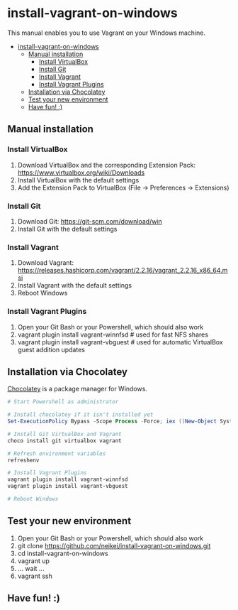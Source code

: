# install-vagrant-on-windows

This manual enables you to use Vagrant on your Windows machine.

<!-- TOC -->

- [install-vagrant-on-windows](#install-vagrant-on-windows)
    - [Manual installation](#manual-installation)
        - [Install VirtualBox](#install-virtualbox)
        - [Install Git](#install-git)
        - [Install Vagrant](#install-vagrant)
        - [Install Vagrant Plugins](#install-vagrant-plugins)
    - [Installation via Chocolatey](#installation-via-chocolatey)
    - [Test your new environment](#test-your-new-environment)
    - [Have fun! :)](#have-fun-)

<!-- /TOC -->

## Manual installation

### Install VirtualBox

1. Download VirtualBox and the corresponding Extension Pack: https://www.virtualbox.org/wiki/Downloads
2. Install VirtualBox with the default settings
3. Add the Extension Pack to VirtualBox (File -> Preferences -> Extensions)

### Install Git

1. Download Git: https://git-scm.com/download/win
2. Install Git with the default settings

### Install Vagrant

1. Download Vagrant: https://releases.hashicorp.com/vagrant/2.2.16/vagrant_2.2.16_x86_64.msi
2. Install Vagrant with the default settings
3. Reboot Windows

### Install Vagrant Plugins

1. Open your Git Bash or your Powershell, which should also work
2. vagrant plugin install vagrant-winnfsd # used for fast NFS shares
3. vagrant plugin install vagrant-vbguest # used for automatic VirtualBox guest addition updates

## Installation via Chocolatey

[Chocolatey](https://chocolatey.org/) is a package manager for Windows.

```powershell
# Start Powershell as administrator

# Install chocolatey if it isn't installed yet
Set-ExecutionPolicy Bypass -Scope Process -Force; iex ((New-Object System.Net.WebClient).DownloadString('https://chocolatey.org/install.ps1'))

# Install Git VirtualBox and Vagrant
choco install git virtualbox vagrant

# Refresh environment variables
refreshenv

# Install Vagrant Plugins
vagrant plugin install vagrant-winnfsd
vagrant plugin install vagrant-vbguest

# Reboot Windows
```

## Test your new environment

1. Open your Git Bash or your Powershell, which should also work
2. git clone https://github.com/neikei/install-vagrant-on-windows.git
3. cd install-vagrant-on-windows
4. vagrant up
5. ... wait ...
6. vagrant ssh

## Have fun! :)
